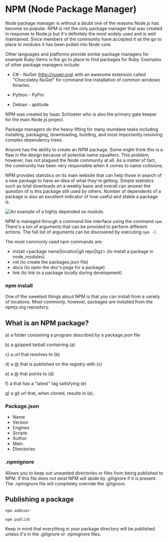 # NPM (Node Package Manager)

Node package manager is without a doubt one of the reasons Node.js has become so popular. NPM is not the only package manager that was created in response to Node.js but it's definitely the most widely used and is well maintained. Since members of the community have accepted it as the go to place to modules it has been pulled into Node core.

Other languages and platforms provide similar package managers for example Ruby Gems is the go to place to find packages for Ruby. Examples of other package managers include:

* C# - NuGet (http://nuget.org) with an awesome extension called "Chocolatey NuGet" for command line installation of common windows binaries.

* Python - PyPm

* Debian - aptitude

NPM was created by Isaac Schlueter who is also the primary gate keeper for the main Node.js project. 

Package managers do the heavy lifting for many mundane tasks including installing, packaging, downloading, building, and most importantly resolving complex dependency trees.

Anyone has the ability to create an NPM package. Some might think this is a flaw in the design because of potential name squatters. This problem, however, has not plagued the Node community at all. As a matter of fact, the community has been very responsible when it comes to name collisions. 

NPM provides statistics on its main website that can help those in search of a new package to have an idea of what they're getting. Simple statistics such as total downloads on a weekly basis and overall can answer the question of is this package still used by others. Number of dependents of a package is also an excellent indicator of how useful and stable a package is.

![An example of a highly depended on module.](https://raw.github.com/nodekc/workshop/master/lectures/images/underscore_npm.png)

NPM is managed through a command line interface using the command ```npm```. There's a ton of arguments that can be provided to perform different actions. The full list of arguments can be discovered by executing ```npm -l```.

The most commonly used npm commands are: 

* install <package name|location|git repo|tgz> (to install a package in node_modules)
* init (to create the packages.json file)
* docs <package name> (to open the doc's page for a package)
* link  <location> (to link to a package locally during development)

### npm install

One of the sweetest things about NPM is that you can install from a variety of locations. Most commonly, however, packages are installed from the npmjs.org repository. 

## What is an NPM package?

a) a folder containing a program described by a package.json file

b) a gzipped tarball containing (a)

c) a url that resolves to (b)

d) a <name>@<version> that is 
published on the registry with (c)

e) a <name>@<tag> that points to (d)

f) a <name> that has a "latest" tag satisfying (e)

g) a git url that, when cloned, results in (a).

### Package.json

* Name
* Version
* Engines
* Scripts
* Author
* Main
* Directories

### .npmignore

Allows you to keep out unwanted directories or files from being published to NPM. If this file does not exist NPM will abide by .gitignore if it is present. The .npmignore file will completely override the .gitignore.

## Publishing a package 

```npm adduser```

```npm publish```

Keep in mind that everything in your package directory will be published unless it's in the .gitignore or .npmignore files.






